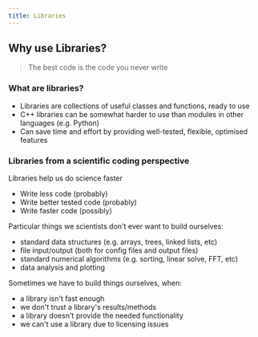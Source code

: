 ```yaml
---
title: Libraries
---
```


## Why use Libraries?

> The best code is the code you never write

### What are libraries?

- Libraries are collections of useful classes and functions, ready to use
- C++ libraries can be somewhat harder to use than modules in other languages (e.g. Python)
- Can save time and effort by providing well-tested, flexible, optimised features

### Libraries from a scientific coding perspective

Libraries help us do science faster

- Write less code (probably)
- Write better tested code (probably)
- Write faster code (possibly)

Particular things we scientists don't ever want to build ourselves:

- standard data structures (e.g. arrays, trees, linked lists, etc)
- file input/output (both for config files and output files)
- standard numerical algorithms (e.g. sorting, linear solve, FFT, etc)
- data analysis and plotting

Sometimes we have to build things ourselves, when:

- a library isn't fast enough
- we don't trust a library's results/methods
- a library doesn't provide the needed functionality
- we can't use a library due to licensing issues
